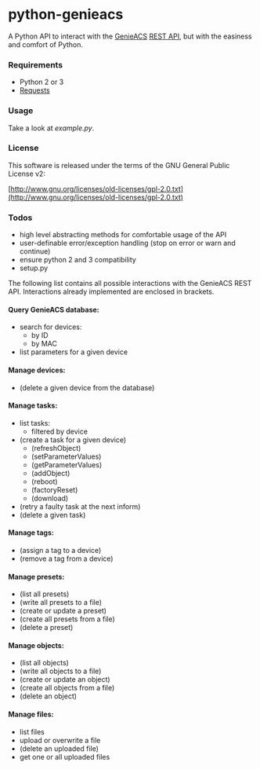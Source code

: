 # python-genieacs

A Python API to interact with the [GenieACS](https://github.com/zaidka/genieacs) [REST API](https://github.com/zaidka/genieacs/wiki/API-Reference), but with the easiness and comfort of Python.

### Requirements

* Python 2 or 3
* [Requests](http://python-requests.org/)

### Usage

Take a look at *example.py*.

### License

This software is released under the terms of the
GNU General Public License v2:

[http://www.gnu.org/licenses/old-licenses/gpl-2.0.txt](http://www.gnu.org/licenses/old-licenses/gpl-2.0.txt)

### Todos

* high level abstracting methods for comfortable usage of the API
* user-definable error/exception handling (stop on error or warn and continue)
* ensure python 2 and 3 compatibility
* setup.py

The following list contains all possible interactions with the GenieACS REST API. Interactions already implemented are enclosed in brackets.

#### Query GenieACS database:

* search for devices:
  * by ID
  * by MAC
* list parameters for a given device

#### Manage devices:

* (delete a given device from the database)

#### Manage tasks:

* list tasks:
  * filtered by device
* (create a task for a given device)
  * (refreshObject)
  * (setParameterValues)
  * (getParameterValues)
  * (addObject)
  * (reboot)
  * (factoryReset)
  * (download)
* (retry a faulty task at the next inform)
* (delete a given task)

#### Manage tags:

* (assign a tag to a device)
* (remove a tag from a device)

#### Manage presets:

* (list all presets)
* (write all presets to a file)
* (create or update a preset)
* (create all presets from a file)
* (delete a preset)

#### Manage objects:

* (list all objects)
* (write all objects to a file)
* (create or update an object)
* (create all objects from a file)
* (delete an object)

#### Manage files:

* list files
* upload or overwrite a file
* (delete an uploaded file)
* get one or all uploaded files
